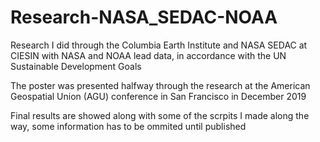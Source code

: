 # Research-NASA_SEDAC-NOAA
Research I did through the Columbia Earth Institute and NASA SEDAC at CIESIN with NASA and NOAA lead data, in accordance with the UN Sustainable Development Goals

The poster was presented halfway through the research at the American Geospatial Union (AGU) conference in San Francisco in December 2019

Final results are showed along with some of the scrpits I made along the way, some information has to be ommited until published
